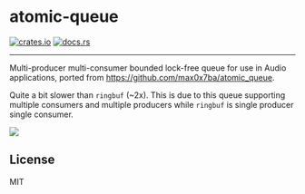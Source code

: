 # atomic-queue
[![crates.io](https://img.shields.io/crates/v/atomic-queue.svg)](https://crates.io/crates/atomic-queue)
[![docs.rs](https://docs.rs/atomic-queue/badge.svg)](https://docs.rs/atomic-queue/)
- - -

Multi-producer multi-consumer bounded lock-free queue for use in Audio applications, ported from
https://github.com/max0x7ba/atomic_queue.

Quite a bit slower than `ringbuf` (~2x). This is due to this queue supporting multiple consumers and multiple producers
while `ringbuf` is single producer single consumer.

![](/criterion-screenshot.png)

## License
MIT